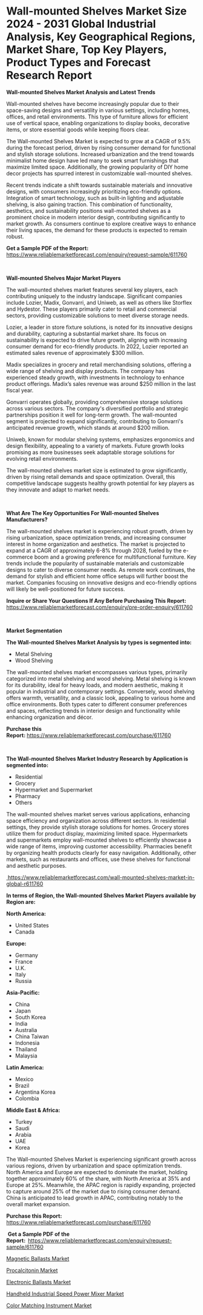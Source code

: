 <p><h1>Wall-mounted Shelves Market Size 2024 - 2031 Global Industrial Analysis, Key Geographical Regions, Market Share, Top Key Players, Product Types and Forecast Research Report</h1></p><p><strong>Wall-mounted Shelves Market Analysis and Latest Trends</strong></p>
<p><p>Wall-mounted shelves have become increasingly popular due to their space-saving designs and versatility in various settings, including homes, offices, and retail environments. This type of furniture allows for efficient use of vertical space, enabling organizations to display books, decorative items, or store essential goods while keeping floors clear.</p><p>The Wall-mounted Shelves Market is expected to grow at a CAGR of 9.5% during the forecast period, driven by rising consumer demand for functional and stylish storage solutions. Increased urbanization and the trend towards minimalist home design have led many to seek smart furnishings that maximize limited space. Additionally, the growing popularity of DIY home decor projects has spurred interest in customizable wall-mounted shelves.</p><p>Recent trends indicate a shift towards sustainable materials and innovative designs, with consumers increasingly prioritizing eco-friendly options. Integration of smart technology, such as built-in lighting and adjustable shelving, is also gaining traction. This combination of functionality, aesthetics, and sustainability positions wall-mounted shelves as a prominent choice in modern interior design, contributing significantly to market growth. As consumers continue to explore creative ways to enhance their living spaces, the demand for these products is expected to remain robust.</p></p>
<p><strong>Get a Sample PDF of the Report:&nbsp;</strong> <a href="https://www.reliablemarketforecast.com/enquiry/request-sample/611760?utm_campaign=1159&utm_medium=2&utm_source=Github&utm_content=ia&utm_term=29092024&utm_id=wall-mounted-shelves">https://www.reliablemarketforecast.com/enquiry/request-sample/611760</a></p>
<p>&nbsp;</p>
<p><strong>Wall-mounted Shelves Major Market Players</strong></p>
<p><p>The wall-mounted shelves market features several key players, each contributing uniquely to the industry landscape. Significant companies include Lozier, Madix, Gonvarri, and Uniweb, as well as others like Storflex and Hydestor. These players primarily cater to retail and commercial sectors, providing customizable solutions to meet diverse storage needs.</p><p>Lozier, a leader in store fixture solutions, is noted for its innovative designs and durability, capturing a substantial market share. Its focus on sustainability is expected to drive future growth, aligning with increasing consumer demand for eco-friendly products. In 2022, Lozier reported an estimated sales revenue of approximately $300 million.</p><p>Madix specializes in grocery and retail merchandising solutions, offering a wide range of shelving and display products. The company has experienced steady growth, with investments in technology to enhance product offerings. Madix’s sales revenue was around $250 million in the last fiscal year.</p><p>Gonvarri operates globally, providing comprehensive storage solutions across various sectors. The company's diversified portfolio and strategic partnerships position it well for long-term growth. The wall-mounted segment is projected to expand significantly, contributing to Gonvarri's anticipated revenue growth, which stands at around $200 million.</p><p>Uniweb, known for modular shelving systems, emphasizes ergonomics and design flexibility, appealing to a variety of markets. Future growth looks promising as more businesses seek adaptable storage solutions for evolving retail environments.</p><p>The wall-mounted shelves market size is estimated to grow significantly, driven by rising retail demands and space optimization. Overall, this competitive landscape suggests healthy growth potential for key players as they innovate and adapt to market needs.</p></p>
<p>&nbsp;</p>
<p><strong>What Are The Key Opportunities For Wall-mounted Shelves Manufacturers?</strong></p>
<p><p>The wall-mounted shelves market is experiencing robust growth, driven by rising urbanization, space optimization trends, and increasing consumer interest in home organization and aesthetics. The market is projected to expand at a CAGR of approximately 6-8% through 2028, fueled by the e-commerce boom and a growing preference for multifunctional furniture. Key trends include the popularity of sustainable materials and customizable designs to cater to diverse consumer needs. As remote work continues, the demand for stylish and efficient home office setups will further boost the market. Companies focusing on innovative designs and eco-friendly options will likely be well-positioned for future success.</p></p>
<p><strong>Inquire or Share Your Questions If Any Before Purchasing This Report:</strong> <a href="https://www.reliablemarketforecast.com/enquiry/pre-order-enquiry/611760?utm_campaign=1159&utm_medium=2&utm_source=Github&utm_content=ia&utm_term=29092024&utm_id=wall-mounted-shelves">https://www.reliablemarketforecast.com/enquiry/pre-order-enquiry/611760</a></p>
<p>&nbsp;</p>
<p><strong>Market Segmentation</strong></p>
<p><strong>The Wall-mounted Shelves Market Analysis by types is segmented into:</strong></p>
<p><ul><li>Metal Shelving</li><li>Wood Shelving</li></ul></p>
<p><p>The wall-mounted shelves market encompasses various types, primarily categorized into metal shelving and wood shelving. Metal shelving is known for its durability, ideal for heavy loads, and modern aesthetic, making it popular in industrial and contemporary settings. Conversely, wood shelving offers warmth, versatility, and a classic look, appealing to various home and office environments. Both types cater to different consumer preferences and spaces, reflecting trends in interior design and functionality while enhancing organization and décor.</p></p>
<p><strong>Purchase this Report:&nbsp;</strong><a href="https://www.reliablemarketforecast.com/purchase/611760?utm_campaign=1159&utm_medium=2&utm_source=Github&utm_content=ia&utm_term=29092024&utm_id=wall-mounted-shelves">https://www.reliablemarketforecast.com/purchase/611760</a></p>
<p>&nbsp;</p>
<p><strong>The Wall-mounted Shelves Market Industry Research by Application is segmented into:</strong></p>
<p><ul><li>Residential</li><li>Grocery</li><li>Hypermarket and Supermarket</li><li>Pharmacy</li><li>Others</li></ul></p>
<p><p>The wall-mounted shelves market serves various applications, enhancing space efficiency and organization across different sectors. In residential settings, they provide stylish storage solutions for homes. Grocery stores utilize them for product display, maximizing limited space. Hypermarkets and supermarkets employ wall-mounted shelves to efficiently showcase a wide range of items, improving customer accessibility. Pharmacies benefit by organizing health products clearly for easy navigation. Additionally, other markets, such as restaurants and offices, use these shelves for functional and aesthetic purposes.</p></p>
<p><a href="https://www.reliablemarketforecast.com/wall-mounted-shelves-market-in-global-r611760?utm_campaign=1159&utm_medium=2&utm_source=Github&utm_content=ia&utm_term=29092024&utm_id=wall-mounted-shelves">&nbsp;https://www.reliablemarketforecast.com/wall-mounted-shelves-market-in-global-r611760</a></p>
<p><strong>In terms of Region, the Wall-mounted Shelves Market Players available by Region are:</strong></p>
<p>
    <p> <strong> North America: </strong>
        <ul>
            <li>United States</li>
            <li>Canada</li>
        </ul>
        </p> 
    <p> <strong> Europe: </strong>
        <ul>
            <li>Germany</li>
            <li>France</li>
            <li>U.K.</li>
            <li>Italy</li>
            <li>Russia</li>
        </ul>
        </p> 
    <p> <strong> Asia-Pacific: </strong>
        <ul>
            <li>China</li>
            <li>Japan</li>
            <li>South Korea</li>
            <li>India</li>
            <li>Australia</li>
            <li>China Taiwan</li>
            <li>Indonesia</li>
            <li>Thailand</li>
            <li>Malaysia</li>
        </ul>
        </p> 
    <p> <strong> Latin America: </strong>
        <ul>
            <li>Mexico</li>
            <li>Brazil</li>
            <li>Argentina Korea</li>
            <li>Colombia</li>
        </ul>
        </p> 
    <p> <strong> Middle East & Africa: </strong>
        <ul>
            <li>Turkey</li>
            <li>Saudi</li>
            <li>Arabia</li>
            <li>UAE</li>
            <li>Korea</li>
        </ul>
    </p>
    </p>
<p><p>The Wall-mounted Shelves Market is experiencing significant growth across various regions, driven by urbanization and space optimization trends. North America and Europe are expected to dominate the market, holding together approximately 60% of the share, with North America at 35% and Europe at 25%. Meanwhile, the APAC region is rapidly expanding, projected to capture around 25% of the market due to rising consumer demand. China is anticipated to lead growth in APAC, contributing notably to the overall market expansion.</p></p>
<p><strong>Purchase this Report: </strong><a href="https://www.reliablemarketforecast.com/purchase/611760?utm_campaign=1159&utm_medium=2&utm_source=Github&utm_content=ia&utm_term=29092024&utm_id=wall-mounted-shelves">https://www.reliablemarketforecast.com/purchase/611760</a></p>
<p>&nbsp;<strong>Get a Sample PDF of the Report:&nbsp;&nbsp;</strong><a href="https://www.reliablemarketforecast.com/enquiry/request-sample/611760?utm_campaign=1159&utm_medium=2&utm_source=Github&utm_content=ia&utm_term=29092024&utm_id=wall-mounted-shelves">https://www.reliablemarketforecast.com/enquiry/request-sample/611760</a></p>
<p><strong></strong></p>
<p><p><a href="https://issuu.com/reportprime-2/docs/magnetic-ballasts-market-size-2030._6983d22b6055b6?utm_campaign=1159&utm_medium=2&utm_source=Github&utm_content=ia&utm_term=29092024&utm_id=wall-mounted-shelves">Magnetic Ballasts Market</a></p><p><a href="https://www.linkedin.com/pulse/global-procalcitonin-market-trends-forecasts-strategic-analysis-zf55e?utm_campaign=1159&utm_medium=2&utm_source=Github&utm_content=ia&utm_term=29092024&utm_id=wall-mounted-shelves">Procalcitonin Market</a></p><p><a href="https://issuu.com/reportprime-2/docs/electronic-ballasts-market-size-203_f5e167551541d8?utm_campaign=1159&utm_medium=2&utm_source=Github&utm_content=ia&utm_term=29092024&utm_id=wall-mounted-shelves">Electronic Ballasts Market</a></p><p><a href="https://github.com/ChiragRP21/Market-Research-Report-List-6/blob/main/handheld-industrial-speed-power-mixer-market.md?utm_campaign=1159&utm_medium=2&utm_source=Github&utm_content=ia&utm_term=29092024&utm_id=wall-mounted-shelves">Handheld Industrial Speed Power Mixer Market</a></p><p><a href="https://www.linkedin.com/pulse/global-perspectives-color-matching-instrument-market-trends-rugle?utm_campaign=1159&utm_medium=2&utm_source=Github&utm_content=ia&utm_term=29092024&utm_id=wall-mounted-shelves">Color Matching Instrument Market</a></p></p>